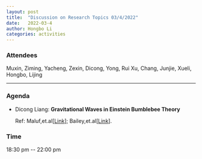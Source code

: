 ```yaml
---
layout: post
title:  "Discussion on Research Topics 03/4/2022"
date:   2022-03-4
author: Hongbo Li
categories: activities
---
```



### Attendees

Muxin, Ziming, Yacheng, Zexin, Dicong, Yong, Rui Xu, Chang, Junjie, Xueli, Hongbo, Lijing

---

### Agenda

- Dicong Liang: **Gravitational Waves in Einstein Bumblebee Theory**

  Ref: Maluf,et.al[[Link](https://journals.aps.org/prd/abstract/10.1103/PhysRevD.90.025007)];
       Bailey,et.al[[Link](https://journals.aps.org/prd/abstract/10.1103/PhysRevD.74.045001)].


 
             

### Time

18:30 pm -- 22:00 pm

